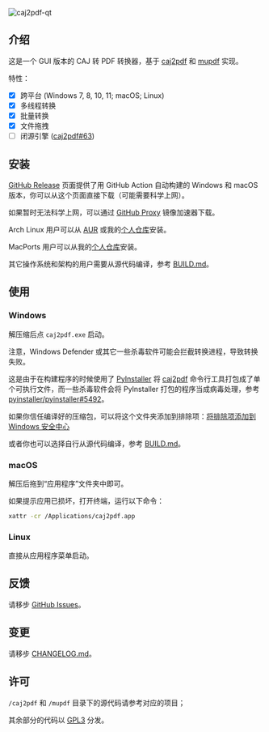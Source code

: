 ![caj2pdf-qt](https://gitlab.com/sainnhe/img/-/raw/master/caj2pdf-qt.png)

## 介绍

这是一个 GUI 版本的 CAJ 转 PDF 转换器，基于 [caj2pdf](https://github.com/caj2pdf/caj2pdf) 和 [mupdf](https://mupdf.com) 实现。

特性：

- [x] 跨平台 (Windows 7, 8, 10, 11; macOS; Linux)
- [x] 多线程转换
- [x] 批量转换
- [x] 文件拖拽
- [ ] 闭源引擎 ([caj2pdf#63](https://github.com/caj2pdf/caj2pdf/issues/63))

## 安装

[GitHub Release](https://github.com/sainnhe/caj2pdf-qt/releases) 页面提供了用 GitHub Action 自动构建的 Windows 和 macOS 版本，你可以从这个页面直接下载（可能需要科学上网）。

如果暂时无法科学上网，可以通过 [GitHub Proxy](https://ghproxy.com) 镜像加速器下载。

Arch Linux 用户可以从 [AUR](https://aur.archlinux.org/packages/caj2pdf-qt/) 或我的[个人仓库](https://repo.sainnhe.dev/archlinux/)安装。

MacPorts 用户可以从我的[个人仓库](https://repo.sainnhe.dev/macports/)安装。

其它操作系统和架构的用户需要从源代码编译，参考 [BUILD.md](./BUILD.md)。

## 使用

### Windows

解压缩后点 `caj2pdf.exe` 启动。

注意，Windows Defender 或其它一些杀毒软件可能会拦截转换进程，导致转换失败。

这是由于在构建程序的时候使用了 [PyInstaller](https://github.com/pyinstaller/pyinstaller) 将 [caj2pdf](https://github.com/caj2pdf/caj2pdf) 命令行工具打包成了单个可执行文件，而一些杀毒软件会将 PyInstaller 打包的程序当成病毒处理，参考 [pyinstaller/pyinstaller#5492](https://github.com/pyinstaller/pyinstaller/issues/5492)。

如果你信任编译好的压缩包，可以将这个文件夹添加到排除项：[将排除项添加到 Windows 安全中心](https://support.microsoft.com/zh-cn/windows/%E5%B0%86%E6%8E%92%E9%99%A4%E9%A1%B9%E6%B7%BB%E5%8A%A0%E5%88%B0-windows-%E5%AE%89%E5%85%A8%E4%B8%AD%E5%BF%83-811816c0-4dfd-af4a-47e4-c301afe13b26)

或者你也可以选择自行从源代码编译，参考 [BUILD.md](./BUILD.md)。

### macOS

解压后拖到“应用程序”文件夹中即可。

如果提示应用已损坏，打开终端，运行以下命令：

```bash
xattr -cr /Applications/caj2pdf.app
```

### Linux

直接从应用程序菜单启动。

## 反馈

请移步 [GitHub Issues](https://github.com/sainnhe/caj2pdf-qt/issues)。

## 变更

请移步 [CHANGELOG.md](./CHANGELOG.md)。

## 许可

`/caj2pdf` 和 `/mupdf` 目录下的源代码请参考对应的项目；

其余部分的代码以 [GPL3](https://github.com/sainnhe/caj2pdf-qt/blob/master/LICENSE) 分发。
